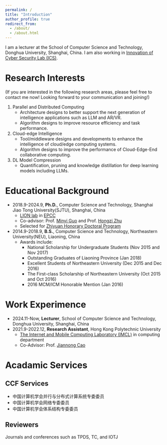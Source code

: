 ```yaml
---
permalink: /
title: "Introduction"
author_profile: true
redirect_from: 
  - /about/
  - /about.html
---
```


I am a lecturer at the School of Computer Science and Technology, Donghua University, Shanghai, China. I am also working in [Innovation of Cyber Security Lab (ICS)](https://dhuicslab.github.io/). 

Research Interests
======
(If you are interested in the following research areas, please feel free to contact me now! Looking forward to your communication and joining!)
1. Parallel and Distributed Computing
   - Architecture designs to better support the next generation of intelligence applications such as LLM and AR/VR.
   - Algorithm designs to improve resource efficiency and task performance.
2. Cloud-edge Intelligence
   - Tool/middleware designs and developments to enhance the intelligence of cloud/edge computing systems.
   - Algorithm designs to improve the performance of Cloud-Edge-End collaborative computing.
3. DL Model Compression
   - Quantification, pruning and knowledge distillation for deep learning models including LLMs.

Educational Background
======
- 2018.9-2024.9, **Ph.D.**, Computer Science and Technology, Shanghai Jiao Tong University(SJTU), Shanghai, China
    - [LION lab](https://lion.sjtu.edu.cn/) in [EPCC](http://epcc.sjtu.edu.cn/)
    - Co-advisor: Prof. [Minyi Guo](https://cs.sjtu.edu.cn/~guo-my/) and Prof. [Hongzi Zhu](https://lion.sjtu.edu.cn/member/memberDetail?id=12)
    - Selected for [Zhiyuan Honorary Doctoral Program](https://www.gs.sjtu.edu.cn/zljs/bsszyryjh.htm)
- 2014.9-2018.9, **B.S.**, Computer Science and Technology, Northeastern University(NEU), Liaoning, China
    - Awards include:
        * National Scholarship for Undergraduate Students (Nov 2015 and Nov 2017)
        * Outstanding Graduates of Liaoning Province (Jan 2018)
        * Excellent Students of Northeastern University (Dec 2015 and Dec 2016)
        * The First-class Scholarship of Northeastern University (Oct 2015 and Oct 2016)
        * 2016 MCM/ICM Honorable Mention (Jan 2016)

Work Experimence
======
- 2024.11-Now, **Lecturer**, School of Computer Science and Technology, Donghua University, Shanghai, China
- 2021.9-2022.12, **Research Assistant**, Hong Kong Polytechnic University
    - [The Internet and Mobile Computing Laboratory (IMCL)](https://www4.comp.polyu.edu.hk/~labimcl/index.html) in computing department
    - Co-Advisor: Prof. [Jiannong Cao](https://www4.comp.polyu.edu.hk/~labimcl/director.html)
      
Acadamic Services
======

CCF Services
------
- 中国计算机学会并行与分布式计算系统专委委员
- 中国计算机学会网络专委委员
- 中国计算机学会体系结构专委委员

Reviewers
------
Journals and conferences such as TPDS, TC, and IOTJ

